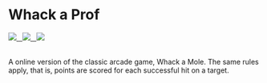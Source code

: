 # Whack a Prof 

<a href="#">  
  <img src="https://img.shields.io/badge/HTML5-E34F26?style=flat-square&logo=html5&logoColor=white" /> 
  &nbsp;
  
  <img src="https://img.shields.io/badge/CSS-562268?style=flat-square&logo=css3&logoColor=white" />
  &nbsp; 
  
  <img src="https://img.shields.io/badge/JavaScript-F7DF1E?style=flat-square&logo=javascript&logoColor=black" />

</a>
  
<br />
<br />

A online version of the classic arcade game, Whack a Mole. The same rules apply, that is, points are scored for each successful hit on a target. 


